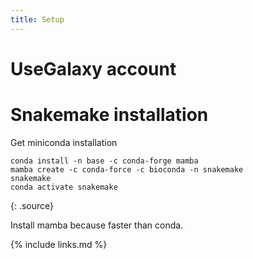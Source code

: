 ```yaml
---
title: Setup
---
```


# UseGalaxy account

# Snakemake installation

Get miniconda installation
~~~
conda install -n base -c conda-forge mamba
mamba create -c conda-force -c bioconda -n snakemake
snakemake
conda activate snakemake
~~~
{: .source}

Install mamba because faster than conda.


{% include links.md %}

